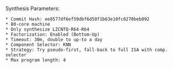 Synthesis Parameters:

    * Commit Hash: ee8577df6ef59dbf6d58f1b63e10fc0270beb092
    * 80-core machine
    * Only synthesize LZCNTQ-R64-R64
    * Factorization: Enabled (Bottom-Up)
    * Timeout: 30m, double to up-to a day
    * Component Selector: KNN
    * Strategy: Try pseudo-first, fall-back to full ISA with comp. selector
    * Max program length: 4
